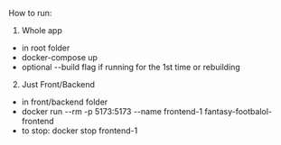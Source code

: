 How to run:
1. Whole app
- in root folder
- docker-compose up
- optional --build flag if running for the 1st time or rebuilding

2. Just Front/Backend
- in front/backend folder
- docker run --rm -p 5173:5173 --name frontend-1 fantasy-footbalol-frontend
- to stop: docker stop frontend-1
